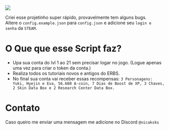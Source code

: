 <img src="./images/irem.gif">

Criei esse projetinho super rápido, provavelmente tem alguns bugs.<br>
Altere o `config.example.json` para `config.json` e adicione seu `login e senha` da `STEAM`.

# O Que que esse Script faz?
* Upa sua conta do lvl 1 ao 21 sem precisar logar no jogo. (Logue apenas uma vez para criar o token da conta.)
* Realiza todos os tutoriais novos e antigos do ERBS.
* No final sua conta vai receber essas recompensas: `3 Personagens: Yuki, Hyejin e Eva, 56.680 A-coin, 7 Dias de Boost de XP, 3 Chaves, 2 Skin Data Box e 2 Research Center Data Box.`

# Contato
Caso queiro me enviar uma mensagem me adicione no Discord `@nicaksks`